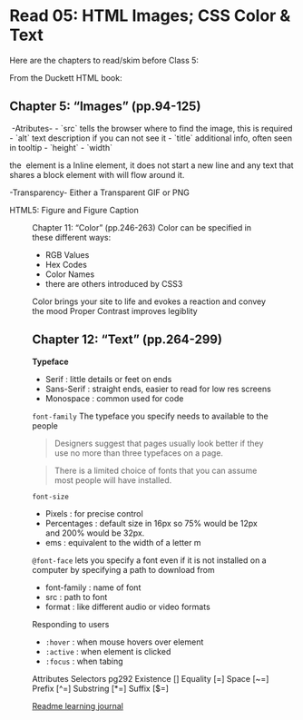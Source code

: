 # Read 05: HTML Images; CSS Color & Text

Here are the chapters to read/skim before Class 5:

From the Duckett HTML book:

## Chapter 5: “Images” (pp.94-125)
<img>
-Atributes-
- `src` tells the browser where to find the image, this is required
- `alt` text description if you can not see it
- `title` additional info, often seen in tooltip
- `height`
- `width`

the <img> element is a Inline element, it does not start a new line and any text that shares a block element with will flow around it.

-Transparency-
Either a Transparent GIF or PNG

HTML5: Figure and Figure Caption
<figure>
<figcaption>

Chapter 11: “Color” (pp.246-263)
Color can be specified in these different ways:
+ RGB Values
+ Hex Codes
+ Color Names
+ there are others introduced by CSS3

Color brings your site to life and evokes a reaction and convey the mood
Proper Contrast improves legiblity

## Chapter 12: “Text” (pp.264-299)
**Typeface**
- Serif         : little details or feet on ends
- Sans-Serif    : straight ends, easier to read for low res screens
- Monospace     : common used for code

`font-family`
The typeface you specify needs to available to the people

> Designers suggest that pages usually look better if they use no more than three typefaces on a page.

> There is a limited choice of fonts that you can assume most people will have installed.

`font-size`
- Pixels        : for precise control
- Percentages   : default size in 16px so 75% would be 12px and 200% would be 32px.
- ems           : equivalent to the width of a letter m

`@font-face` lets you specify a font even if it is not installed on a computer by specifying a path to download from
- font-family       : name of font
- src               : path to font
- format            : like different audio or video formats

Responding to users
- `:hover`      : when mouse hovers over element
- `:active`     : when element is clicked
- `:focus`      : when tabing

Attributes Selectors pg292
Existence   []
Equality    [=]
Space       [~=]
Prefix      [^=]
Substring   [*=]
Suffix      [$=]

[Readme learning journal](README.md)
